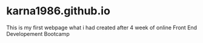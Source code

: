 # karna1986.github.io
This is my first webpage what i had created after 4 week of online Front End Developement Bootcamp
